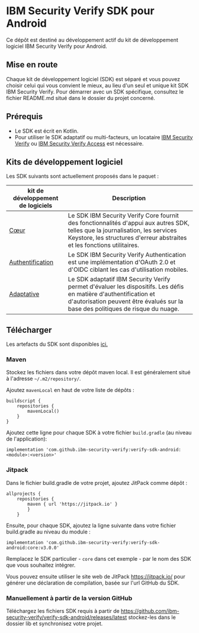 # IBM Security Verify SDK pour Android

Ce dépôt est destiné au développement actif du kit de développement logiciel IBM Security Verify pour Android.

## Mise en route
Chaque kit de développement logiciel (SDK) est séparé et vous pouvez choisir celui qui vous convient le mieux, au lieu d'un seul et unique kit SDK IBM Security Verify. Pour démarrer avec un SDK spécifique, consultez le fichier README.md situé dans le dossier du projet concerné.

## Prérequis
* Le SDK est écrit en Kotlin.
* Pour utiliser le SDK adaptatif ou multi-facteurs, un locataire [IBM Security Verify](https://www.ibm.com/products/verify-for-consumer-iam) ou [IBM Security Verify Access](https://www.ibm.com/au-en/products/verify-access) est nécessaire.

## Kits de développement logiciel
Les SDK suivants sont actuellement proposés dans le paquet :

| kit de développement de logiciels | Description |
|---|---|
| [Cœur](/sdk/core) | Le SDK IBM Security Verify Core fournit des fonctionnalités d'appui aux autres SDK, telles que la journalisation, les services Keystore, les structures d'erreur abstraites et les fonctions utilitaires. |
| [Authentification](/sdk/authentication) | Le SDK IBM Security Verify Authentication est une implémentation d'OAuth 2.0 et d'OIDC ciblant les cas d'utilisation mobiles. |
| [Adaptative](/sdk/adaptive) | Le SDK adaptatif IBM Security Verify permet d'évaluer les dispositifs. Les défis en matière d'authentification et d'autorisation peuvent être évalués sur la base des politiques de risque du nuage. |


## Télécharger
Les artefacts du SDK sont disponibles [ici.](/releases)

### Maven
Stockez les fichiers dans votre dépôt maven local. Il est généralement situé à l'adresse `~/.m2/repository/`.

Ajoutez `mavenLocal` en haut de votre liste de dépôts :

```
buildscript {
    repositories {
        mavenLocal()
    }
}
```

Ajoutez cette ligne pour chaque SDK à votre fichier `build.gradle` (au niveau de l'application):

    implementation 'com.github.ibm-security-verify:verify-sdk-android:<module>:<version>'


### Jitpack
Dans le fichier build.gradle de votre projet, ajoutez JitPack comme dépôt :

    allprojects {
        repositories {
            maven { url 'https://jitpack.io' }
            }
        }

Ensuite, pour chaque SDK, ajoutez la ligne suivante dans votre fichier build.gradle au niveau du module :

    implementation 'com.github.ibm-security-verify:verify-sdk-android:core:v3.0.0'

Remplacez le SDK particulier - `core` dans cet exemple - par le nom des SDK que vous souhaitez intégrer.

Vous pouvez ensuite utiliser le site web de JitPack https://jitpack.io/ pour générer une déclaration de compilation, basée sur l'url GitHub du SDK.

### Manuellement à partir de la version GitHub
Téléchargez les fichiers SDK requis à partir de https://github.com/ibm-security-verify/verify-sdk-android/releases/latest stockez-les dans le dossier lib et synchronisez votre projet.
<!-- v2.3.7 : caits-prod-app-gp_webui_20241231T140322-15_en_fr -->